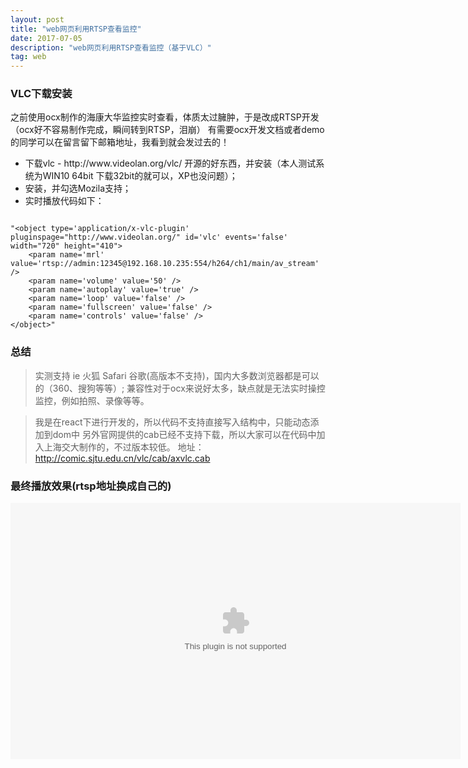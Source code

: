 ```yaml
---
layout: post
title: "web网页利用RTSP查看监控"
date: 2017-07-05 
description: "web网页利用RTSP查看监控（基于VLC）"
tag: web 
---  
```


### VLC下载安装
之前使用ocx制作的海康大华监控实时查看，体质太过臃肿，于是改成RTSP开发（ocx好不容易制作完成，瞬间转到RTSP，泪崩）
有需要ocx开发文档或者demo的同学可以在留言留下邮箱地址，我看到就会发过去的！

<ul>
  <li>下载vlc -  http://www.videolan.org/vlc/  开源的好东西，并安装（本人测试系统为WIN10 64bit 下载32bit的就可以，XP也没问题）；</li>
  <li>安装，并勾选Mozila支持；</li>
  <li>实时播放代码如下：</li>
</ul>

```

"<object type='application/x-vlc-plugin' pluginspage="http://www.videolan.org/" id='vlc' events='false' width="720" height="410">
    <param name='mrl' value='rtsp://admin:12345@192.168.10.235:554/h264/ch1/main/av_stream' />
    <param name='volume' value='50' />
    <param name='autoplay' value='true' />
    <param name='loop' value='false' />
    <param name='fullscreen' value='false' />
    <param name='controls' value='false' />
</object>"

```
### 总结

>实测支持 ie 火狐 Safari 谷歌(高版本不支持)，国内大多数浏览器都是可以的（360、搜狗等等）;
>兼容性对于ocx来说好太多，缺点就是无法实时操控监控，例如拍照、录像等等。

<p></p>

>我是在react下进行开发的，所以代码不支持直接写入结构中，只能动态添加到dom中
>另外官网提供的cab已经不支持下载，所以大家可以在代码中加入上海交大制作的，不过版本较低。
>地址：http://comic.sjtu.edu.cn/vlc/cab/axvlc.cab

### 最终播放效果(rtsp地址换成自己的)

<p>
<object type='application/x-vlc-plugin' pluginspage="http://www.videolan.org/" id='vlc' events='false' width="720" height="410">
    <param name='mrl' value='rtsp://admin:12345@192.168.10.235:554/h264/ch1/main/av_stream' />
    <param name='volume' value='50' />
    <param name='autoplay' value='true' />
    <param name='loop' value='false' />
    <param name='fullscreen' value='false' />
    <param name='controls' value='false' />
</object>
<p>


